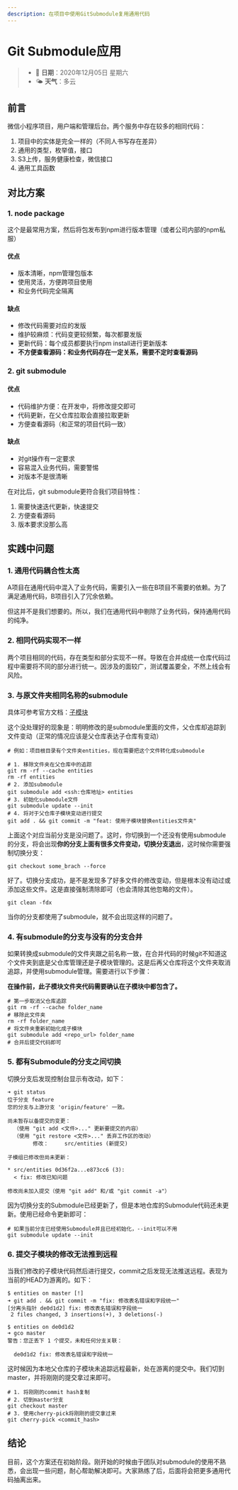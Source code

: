 ```yaml
---
description: 在项目中使用GitSubmodule复用通用代码
---
```


# Git Submodule应用

> * 📅 **日期**：2020年12月05日 星期六
> * 🌤 **天气**：多云

## 前言

微信小程序项目，用户端和管理后台。两个服务中存在较多的相同代码：

1. 项目中的实体是完全一样的（不同人书写存在差异）
2. 通用的类型，枚举值，接口
3. S3上传，服务健康检查，微信接口
4. 通用工具函数

## 对比方案

### 1. node package

这个是最常用方案，然后将包发布到npm进行版本管理（或者公司内部的npm私服）

#### 优点

- 版本清晰，npm管理包版本
- 使用灵活，方便跨项目使用
- 和业务代码完全隔离

#### 缺点

- 修改代码需要对应的发版
- 维护较麻烦：代码变更较频繁，每次都要发版
- 更新代码：每个成员都要执行npm install进行更新版本
- **不方便查看源码：和业务代码存在一定关系，需要不定时查看源码**

### 2. git submodule

#### 优点

- 代码维护方便：在开发中，将修改提交即可
- 代码更新，在父仓库拉取会直接拉取更新
- 方便查看源码（和正常的项目代码一致）

#### 缺点

- 对git操作有一定要求
- 容易混入业务代码，需要警惕
- 对版本不是很清晰

在对比后，git submodule更符合我们项目特性：

1. 需要快速迭代更新，快速提交
2. 方便查看源码
3. 版本要求没那么高

## 实践中问题

### 1. 通用代码耦合性太高

A项目在通用代码中混入了业务代码，需要引入一些在B项目不需要的依赖。为了满足通用代码，B项目引入了冗余依赖。

但这并不是我们想要的。所以，我们在通用代码中剔除了业务代码，保持通用代码的纯净。

### 2. 相同代码实现不一样

两个项目相同的代码，存在类型和部分实现不一样。导致在合并成统一仓库代码过程中需要将不同的部分进行统一。因涉及的面较广，测试覆盖要全，不然上线会有风险。

### 3. 与原文件夹相同名称的submodule

具体可参考官方文档：[子模块](https://git-scm.com/book/zh/v2/Git-%E5%B7%A5%E5%85%B7-%E5%AD%90%E6%A8%A1%E5%9D%97)

这个没处理好的现象是：明明修改的是submodule里面的文件，父仓库却追踪到文件变动（正常的情况应该是父仓库表达子仓库有变动）

```shell
# 例如：项目根目录有个文件夹entities，现在需要把这个文件转化成submodule

# 1. 移除文件夹在父仓库中的追踪
git rm -rf --cache entities
rm -rf entities
# 2. 添加submodule
git submodule add <ssh:仓库地址> entities
# 3. 初始化submodule文件
git submodule update --init
# 4. 将对于父仓库子模块变动进行提交
git add . && git commit -m "feat: 使用子模块替换entities文件夹"
```

上面这个对应当前分支是没问题了。这时，你切换到一个还没有使用submodule的分支，将会出现**你的分支上面有很多文件变动，切换分支退出**，这时候你需要强制切换分支：

```shell
git checkout some_brach --force
```

好了。切换分支成功，是不是发现多了好多文件的修改变动，但是根本没有动过或添加这些文件。这是直接强制清除即可（也会清除其他忽略的文件）。

```shell
git clean -fdx
```

当你的分支都使用了submodule，就不会出现这样的问题了。

### 4. 有submodule的分支与没有的分支合并

如果转换成submodule的文件夹跟之前名称一致，在合并代码的时候git不知道这个文件夹到底是父仓库管理还是子模块管理的。这是后再父仓库将这个文件夹取消追踪，并使用submodule管理。需要进行以下步骤：

**在操作前，此子模块文件夹代码需要确认在子模块中都包含了。**

```shell
# 第一步取消父仓库追踪
git rm -rf --cache folder_name
# 移除此文件夹
rm -rf folder_name
# 将文件夹重新初始化成子模块
git submodule add <repo_url> folder_name
# 合并后提交代码即可
```

### 5. 都有Submodule的分支之间切换

切换分支后发现控制台显示有改动，如下：

```shell
➜ git status
位于分支 feature
您的分支与上游分支 'origin/feature' 一致。

尚未暂存以备提交的变更：
  （使用 "git add <文件>..." 更新要提交的内容）
  （使用 "git restore <文件>..." 丢弃工作区的改动）
        修改：     src/entities (新提交)

子模组已修改但尚未更新：

* src/entities 0d36f2a...e873cc6 (3):
  < fix: 修改已知问题

修改尚未加入提交（使用 "git add" 和/或 "git commit -a"）
```
因为切换分支的Submodule已经更新了，但是本地仓库的Submodule代码还未更新。使用已经命令更新即可：

```shell
# 如果当前分支已经使用Submodule并且已经初始化，--init可以不用
git submodule update --init
```

### 6. 提交子模块的修改无法推到远程

当我们修改的子模块代码然后进行提交，commit之后发现无法推送远程。表现为当前的HEAD为游离的。如下：

```shell
$ entities on master [!] 
➜ git add . && git commit -m "fix: 修改表名错误和字段统一"
[分离头指针 de0d1d2] fix: 修改表名错误和字段统一
 2 files changed, 3 insertions(+), 3 deletions(-)

$ entities on de0d1d2   
➜ gco master
警告：您正丢下 1 个提交，未和任何分支关联：

  de0d1d2 fix: 修改表名错误和字段统一
```
这时候因为本地父仓库的子模块未追踪远程最新，处在游离的提交中。我们切到master，并将刚刚的提交拿过来即可。

```shell
# 1. 将刚刚的commit hash复制
# 2. 切到master分支
git checkout master
# 3. 使用cherry-pick将刚刚的提交拿过来
git cherry-pick <commit_hash>
```

## 结论

目前，这个方案还在初始阶段。刚开始的时候由于团队对submodule的使用不熟悉，会出现一些问题，耐心帮助解决即可。大家熟练了后，后面将会把更多通用代码抽离出来。
